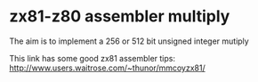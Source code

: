 # zx81-z80 assembler multiply 

The aim is to implement a 256 or 512 bit unsigned integer mutiply

This link has some good zx81 assembler tips:
http://www.users.waitrose.com/~thunor/mmcoyzx81/
